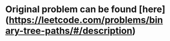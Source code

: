 # Original problem can be found [here] (https://leetcode.com/problems/binary-tree-paths/#/description)
